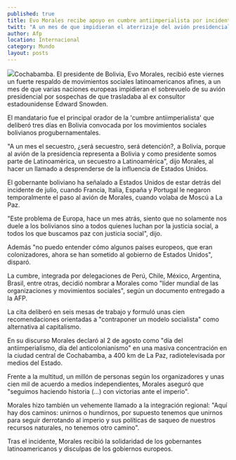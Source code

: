 ```yaml
---
published: true
title: Evo Morales recibe apoyo en cumbre antiimperialista por incidente en Europa
twitt: "A un mes de que impidieran el aterrizaje del avión presidencial, el mandatario dijo que tal hecho significó “un secuestro a Latinoamérica”."
author: Afp
location: Internacional
category: Mundo
layout: posts
---
```


![](http://i.imgur.com/0FRAbUvm.jpg)Cochabamba. El presidente de Bolivia, Evo Morales, recibió este viernes un fuerte respaldo de movimientos sociales latinoamericanos afines, a un mes de que varias naciones europeas impidieran el sobrevuelo de su avión presidencial por sospechas de que trasladaba al ex consultor estadounidense Edward Snowden.

El mandatario fue el principal orador de la 'cumbre antiimperialista' que deliberó tres días en Bolivia convocada por los movimientos sociales bolivianos progubernamentales.

"A un mes el secuestro, ¿será secuestro, será detención?, a Bolivia, porque al avión de la presidencia representa a Bolivia y como presidente somos parte de Latinoamérica, un secuestro a Latinoamérica", dijo Morales, al hacer un llamado a desprenderse de la influencia de Estados Unidos.

El gobernante boliviano ha señalado a Estados Unidos de estar detrás del incidente de julio, cuando Francia, Italia, España y Portugal le negaron temporalmente el paso al avión de Morales, cuando volaba de Moscú a La Paz.

"Este problema de Europa, hace un mes atrás, siento que no solamente nos duele a los bolivianos sino a todos quienes luchan por la justicia social, a todos los que buscamos paz con justicia social", dijo.

Además "no puedo entender cómo algunos países europeos, que eran colonizadores, ahora se han sometido al gobierno de Estados Unidos", disparó.

La cumbre, integrada por delegaciones de Perú, Chile, México, Argentina, Brasil, entre otras, decidió nombrar a Morales como "líder mundial de las organizaciones y movimientos sociales", según un documento entregado a la AFP.

La cita deliberó en seis mesas de trabajo y formuló unas cien recomendaciones orientadas a "contraponer un modelo socialista" como alternativa al capitalismo.

En su discurso Morales declaró al 2 de agosto como "día del antiimperialismo, día del anticolonianismo" en una masiva concentración en la ciudad central de Cochabamba, a 400 km de La Paz, radiotelevisada por medios del Estado.

Frente a la multitud, un millón de personas según los organizadores y unas cien mil de acuerdo a medios independientes, Morales aseguró que "seguimos haciendo historia (...) con victorias ante el imperio".

Morales hizo también un vehemente llamado a la integración regional: "Aquí hay dos caminos: unirnos o hundirnos, por supuesto tenemos que unirnos para seguir derrotando al imperio y sus políticas de saqueo de nuestros recursos naturales, no tenemos otro camino".

Tras el incidente, Morales recibió la solidaridad de los gobernantes latinoamericanos y disculpas de los gobiernos europeos.
